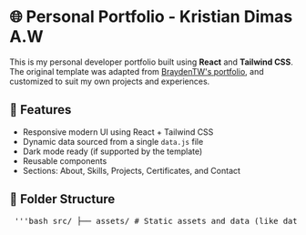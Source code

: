 # 🌐 Personal Portfolio - Kristian Dimas A.W

This is my personal developer portfolio built using **React** and **Tailwind CSS**.  
The original template was adapted from [BraydenTW's portfolio](https://github.com/BraydenTW/react-tailwind-portfolio), and customized to suit my own projects and experiences.

## 🚀 Features

- Responsive modern UI using React + Tailwind CSS
- Dynamic data sourced from a single `data.js` file
- Dark mode ready (if supported by the template)
- Reusable components
- Sections: About, Skills, Projects, Certificates, and Contact

## 📁 Folder Structure

<pre> '''bash src/ ├── assets/ # Static assets and data (like data.js) │ └── data.js # All portfolio data (name, skills, projects, etc.) ├── components/ # Reusable components (e.g., Header, Footer) ├── partials/ # Card components (ProjectCard, CertificateCard, etc.) ├── sections/ # Main portfolio sections (Hero, About, Skills, Projects, Certificates, Contact) ├── App.js # Main app structure and routing └── index.js # Entry point of the application ''' </pre>
